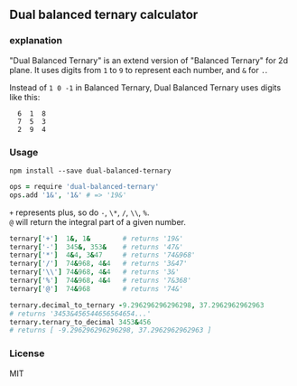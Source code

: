 
Dual balanced ternary calculator
------

### explanation

"Dual Balanced Ternary" is an extend version of "Balanced Ternary" for 2d plane.
It uses digits from `1` to `9` to represent each number, and `&` for `.`.

Instead of `1 0 -1` in Balanced Ternary, Dual Balanced Ternary uses digits like this:

```
  6  1  8
  7  5  3
  2  9  4
```

### Usage

```
npm install --save dual-balanced-ternary
```

```coffee
ops = require 'dual-balanced-ternary'
ops.add '1&', '1&' # => '19&'
```

`+` represents plus, so do `-`, `\*`, `/`, `\\`, `%`.  
`@` will return the integral part of a given number.  

```coffee
ternary['+']  1&, 1&        # returns '19&'
ternary['-']  345&, 353&    # returns '47&'
ternary['*']  4&4, 3&47     # returns '74&968'
ternary['/']  74&968, 4&4   # returns '3&47'
ternary['\\'] 74&968, 4&4   # returns '3&'
ternary['%']  74&968, 4&4   # returns '7&368'
ternary['@']  74&968        # returns '74&'

ternary.decimal_to_ternary -9.296296296296298, 37.2962962962963
# returns '3453&456544656564654...'
ternary.ternary_to_decimal 3453&456
# returns [ -9.296296296296298, 37.2962962962963 ]
```

### License

MIT